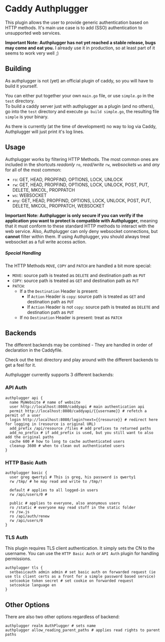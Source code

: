 # Caddy Authplugger

This plugin allows the user to provide generic authentication based on HTTP methods. It's main use case is to add (SSO) authentication to unsupported web services.

__Important Note: Authplugger has not yet reached a stable release, bugs may come and eat you.__ I already use it in production, so at least part of it seems to work very well ;)

## Building

As authplugger is not (yet) an official plugin of caddy, so you will have to build it yourself.

You can either put together your own `main.go` file, or use `simple.go` in the `test` directory.  
To build a caddy server just with authplugger as a plugin (and no others), go into the `test` directory and execute `go build simple.go`, the resulting file `simple` is your binary.

As there is currently (at the time of development) no way to log via Caddy, Authplugger will just print it's log lines.

## Usage

Authplugger works by filtering HTTP Methods. The most common ones are included in the shortcuts _readonly_ `ro`, _read/write_ `rw`, _websockets_ `ws` and _any_ for all of the most common:

- `ro`: GET, HEAD, PROPFIND, OPTIONS, LOCK, UNLOCK
- `rw`: GET, HEAD, PROPFIND, OPTIONS, LOCK, UNLOCK, POST, PUT, DELETE, MKCOL, PROPPATCH
- `ws`: WEBSOCKET
- `any`: GET, HEAD, PROPFIND, OPTIONS, LOCK, UNLOCK, POST, PUT, DELETE, MKCOL, PROPPATCH, WEBSOCKET

__Important Note: Authplugger is only secure if you can verify if the application you want to protect is compatible with Authplugger,__ meaning that it must conform to these standard HTTP methods to interact with the web service. Also, Authplugger can only deny websocket connections, but __cannot__ filter within them. If using Authplugger, you should always treat websocket as a full write access action.

##### Special Handling

The HTTP Methods `MOVE`, `COPY` and `PATCH` are handled a bit more special:

- `MOVE`: source path is treated as `DELETE` and destination path as `PUT`
- `COPY`: source path is treated as `GET` and destination path as `PUT`
- `PATCH`:
  - If a the `Destination` Header is present:
    - If `Action` Header is `copy`: source path is treated as `GET` and destination path as `PUT`
    - If `Action` Header is not `copy`: source path is treated as `DELETE` and destination path as `PUT`
  - If no `Destination` Header is present: treat as `PATCH`

## Backends

The different backends may be combined - They are handled in order of declaration in the Caddyfile.

Check out the test directory and play around with the different backends to get a feel for it.

Authplugger currently supports 3 different backends:

### API Auth

    authplugger api {
      name MyWebsite # name of website
      user http://localhost:8080/caddyapi # main authentication api
      permit http://localhost:8080/caddyapi/{{username}} # refetch a permit of a user
      login http://localhost:8080/login?next={{resource}} # redirect here for logging in (resource is original URL)
      add_prefix /api/resource /files # add prefices to returned paths
      add_no_prefix # if add_prefix is used, but you still want to also add the original paths
      cache 600 # how to long to cache authenticated users
      cleanup 3600 # when to clean out authenticated users
    }

### HTTP Basic Auth

    authplugger basic {
      user greg qwerty1 # This is greg, his password is qwerty1
      rw /tmp/ # he may read and write to /tmp/!

      default # applies to all logged-in users
      rw /api/users/0 #

      public # applies to everyone, also anonymous users
      ro /static # everyone may read stuff in the static folder
      ro /sw.js
      ro /api/auth/renew
      rw /api/users/0
    }

### TLS Auth

This plugin requires TLS client authentication. It simply sets the CN to the username. You can use the `HTTP Basic Auth` or `API Auth` plugin for handling permissions.

    authplugger tls {
      setbasicauth admin admin # set basic auth on forwarded request (ie use tls client certs as a front for a simple password based service)
      setcookie token secret # set cookie on forwarded request
      setcookie language en
    }

## Other Options

There are also two other options regardless of backend:

    authplugger realm AuthPlugger # sets name
    authplugger allow_reading_parent_paths # applies read rights to parent paths
